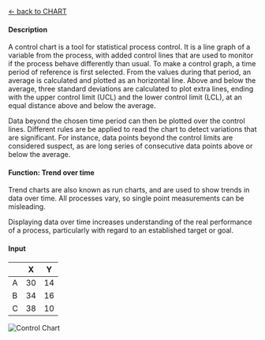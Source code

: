 [ <- back to CHART](https://github.com/usds/Data-Visualization-Catalog/blob/main/Charts/readme.md)

#### Description

<p> A control chart is a tool for statistical process control. It is a line graph of a variable from the process, with added control lines that are used to monitor if the process behave differently than usual. To make a control graph, a time period of reference is first selected. From the values during that period, an average is calculated and plotted as an horizontal line. Above and below the average, three standard deviations are calculated to plot extra lines, ending with the upper control limit (UCL) and the lower control limit (LCL), at an equal distance above and below the average.

Data beyond the chosen time period can then be plotted over the control lines. Different rules are be applied to read the chart to detect variations that are significant. For instance, data points beyond the control limits are considered suspect, as are long series of consecutive data points above or below the average.
  
#### Function: Trend over time

<p>Trend charts are also known as run charts, and are used to show trends in data over time. All processes vary, so single point measurements can be misleading.

Displaying data over time increases understanding of the real performance of a process, particularly with regard to an established target or goal. 

#### Input
|   | X  | Y  |
|---|----|----|
| A | 30 | 14 |
| B | 34 | 16 |
| C | 38 | 10 |
  
![Control Chart]()
  
